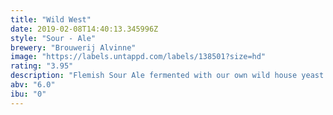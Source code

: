 ```yaml
---
title: "Wild West"
date: 2019-02-08T14:40:13.345996Z
style: "Sour - Ale"
brewery: "Brouwerij Alvinne"
image: "https://labels.untappd.com/labels/138501?size=hd"
rating: "3.95"
description: "Flemish Sour Ale fermented with our own wild house yeast strain 'Morpheus'. Aged in red wine barrels for six to eight months. Discover the mildly sour taste of lactic acid produced by the Morpheus yeast. Barrel aged version of Omega."
abv: "6.0"
ibu: "0"
---
```


